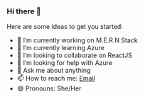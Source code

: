 ### Hi there 👋


Here are some ideas to get you started:

- 🔭 I’m currently working on M.E.R.N Stack
- 🌱 I’m currently learning Azure
- 👯 I’m looking to collaborate on ReactJS
- 🤔 I’m looking for help with Azure
- 💬 Ask me about anything
- 📫 How to reach me: [Email](devanshi0608@gmail.com)
- 😄 Pronouns: She/Her
